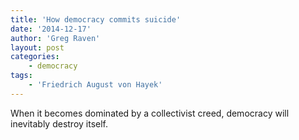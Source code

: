 ```yaml
---
title: 'How democracy commits suicide'
date: '2014-12-17'
author: 'Greg Raven'
layout: post
categories:
    - democracy
tags:
    - 'Friedrich August von Hayek'
---
```


When it becomes dominated by a collectivist creed, democracy will inevitably destroy itself.
